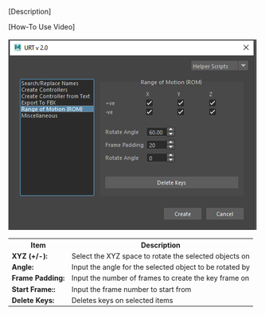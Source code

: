 [Description] <br/>

[How-To Use Video] <br/>
<br/>
![Range of Motion (ROM)](./images/UI/rom.png)
<br/>

<table>
  <tr>
    <th>Item</th>
    <th>Description</th>
  </tr>
  <tr>
    <td><b>XYZ (+/-):</b></td>
    <td>Select the XYZ space to rotate the selected objects on</td>
  </tr>
  <tr>
    <td><b>Angle:<b></td>
    <td>Input the angle for the selected object to be rotated by</td>
  </tr>
  <tr>
    <td><b>Frame Padding:<b></td>
    <td>Input the number of frames to create the key frame on</td>
  </tr>
  <tr>
    <td><b>Start Frame::<b></td>
    <td>Input the frame number to start from</td>
  </tr>
  <tr>
    <td><b>Delete Keys:<b></td>
    <td>Deletes keys on selected items</td>
  </tr>
</table>

